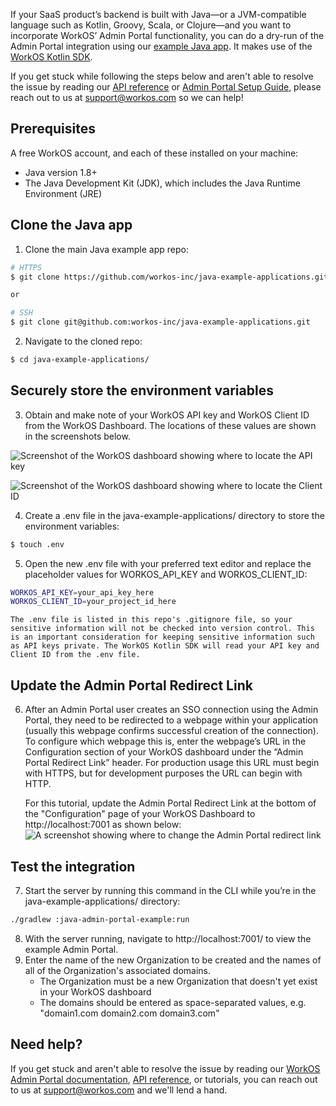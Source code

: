 If your SaaS product’s backend is built with Java—or a JVM-compatible language such as Kotlin, Groovy, Scala, or Clojure—and you want to incorporate WorkOS’ Admin Portal functionality, you can do a dry-run of the Admin Portal integration using our [example Java app](https://github.com/workos-inc/java-example-applications/tree/main/java-admin-portal-example). It makes use of the [WorkOS Kotlin SDK](https://github.com/workos-inc/workos-kotlin).

If you get stuck while following the steps below and aren't able to resolve the issue by reading our [API reference](https://workos.com/docs/reference) or [Admin Portal Setup Guide](https://workos.com/docs/admin-portal/guide), please reach out to us at support@workos.com so we can help!

## Prerequisites
A free WorkOS account, and each of these installed on your machine:
- Java version 1.8+
- The Java Development Kit (JDK), which includes the Java Runtime Environment (JRE)

## Clone the Java app

1. Clone the main Java example app repo:
```bash
# HTTPS
$ git clone https://github.com/workos-inc/java-example-applications.git

or

# SSH
$ git clone git@github.com:workos-inc/java-example-applications.git
```

2. Navigate to the cloned repo:
```bash
$ cd java-example-applications/
```

## Securely store the environment variables
3. Obtain and make note of your WorkOS API key and WorkOS Client ID from the WorkOS Dashboard. The locations of these values are shown in the screenshots below.

![Screenshot of the WorkOS dashboard showing where to locate the API key](https://assets-global.website-files.com/5f03ef1d331a69193fae6dcd/61986a545cae6987e741c044_TXlyTFBXjAfHZwhb9l-YRvpdj3LCCSXX5frveCFXh1Ywlc482yvdpKHDDRl9QKH3CXbsCwCj9Sya4DAmxvvK293sREyeTJJW8NidhsDgc5lXSU15H6cFpHIlXaAeqHXge259YQju.png)

![Screenshot of the WorkOS dashboard showing where to locate the Client ID](https://assets-global.website-files.com/5f03ef1d331a69193fae6dcd/61986a53882d3a558ae819ee_-ZbW48EgfBtiMuTQEDAaV0UtSxw2wt6Mx-NAX5YxIdI87AZT3bI5w_7jS6tHk-TlG0aHC08AD-l_wr3v_RmUMzSyTehrLIk8D5A7hQ5UskvPVeuXec-9yf6pLTBxkm68PF3kHsqv.png)

4. Create a .env file in the java-example-applications/ directory to store the environment variables:
```bash
$ touch .env
```

5. Open the new .env file with your preferred text editor and replace the placeholder values for WORKOS_API_KEY and WORKOS_CLIENT_ID:
```bash
WORKOS_API_KEY=your_api_key_here
WORKOS_CLIENT_ID=your_project_id_here
```

    The .env file is listed in this repo's .gitignore file, so your sensitive information will not be checked into version control. This is an important consideration for keeping sensitive information such as API keys private. The WorkOS Kotlin SDK will read your API key and Client ID from the .env file.

## Update the Admin Portal Redirect Link
6. After an Admin Portal user creates an SSO connection using the Admin Portal, they need to be redirected to a webpage within your application (usually this webpage confirms successful creation of the connection). To configure which webpage this is, enter the webpage’s URL in the Configuration section of your WorkOS dashboard under the “Admin Portal Redirect Link” header. For production usage this URL must begin with HTTPS, but for development purposes the URL can begin with HTTP.

    For this tutorial, update the Admin Portal Redirect Link at the bottom of the "Configuration" page of your WorkOS Dashboard to http://localhost:7001 as shown below:
![A screenshot showing where to change the Admin Portal redirect link](https://assets-global.website-files.com/5f03ef1d331a69193fae6dcd/619d4a5f678e55cfe270b5db_B0OROU-gS3Ud05iphmSJbEyhbMxAOzX-BL863R-rL4_gfUwKI9tqjUeKIjQINttkY_nnPJmEqL_hmpQO2oV5nZJmZcb4TiBLPoiZWMUGI4t7KEu6qLMdtOKBnIHurc3KmMc5Nsa8.png)

## Test the integration
7. Start the server by running this command in the CLI while you’re in the java-example-applications/ directory:
```bash
./gradlew :java-admin-portal-example:run
```

8. With the server running, navigate to http://localhost:7001/ to view the example Admin Portal.
9. Enter the name of the new Organization to be created and the names of all of the Organization's associated domains.
    - The Organization must be a new Organization that doesn't yet exist in your WorkOS dashboard
    - The domains should be entered as space-separated values, e.g. "domain1.com domain2.com domain3.com"

## Need help?
If you get stuck and aren't able to resolve the issue by reading our [WorkOS Admin Portal documentation](https://workos.com/docs/admin-portal/guide), [API reference](https://workos.com/docs/reference), or tutorials, you can reach out to us at support@workos.com and we'll lend a hand.
